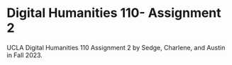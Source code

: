 # Digital Humanities 110- Assignment 2
UCLA Digital Humanities 110 Assignment 2 by Sedge, Charlene, and Austin in Fall 2023.

